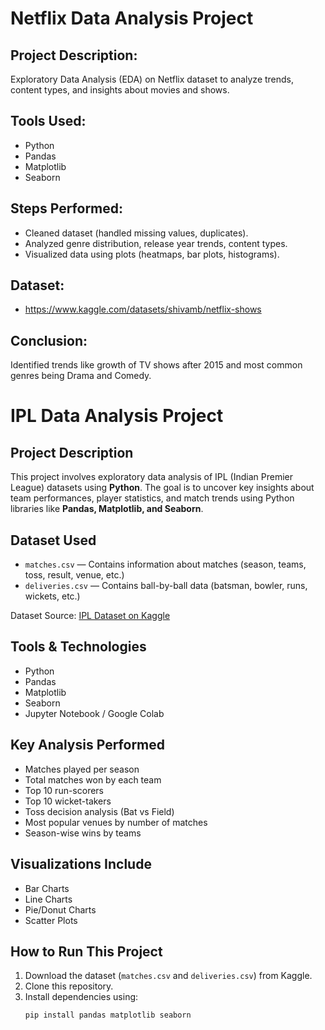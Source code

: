 # Netflix Data Analysis Project

##  Project Description:
Exploratory Data Analysis (EDA) on Netflix dataset to analyze trends, content types, and insights about movies and shows.

## Tools Used:
- Python
- Pandas
- Matplotlib
- Seaborn

## Steps Performed:
- Cleaned dataset (handled missing values, duplicates).
- Analyzed genre distribution, release year trends, content types.
- Visualized data using plots (heatmaps, bar plots, histograms).

##  Dataset:
- https://www.kaggle.com/datasets/shivamb/netflix-shows

##  Conclusion:
Identified trends like growth of TV shows after 2015 and most common genres being Drama and Comedy.


#  IPL Data Analysis Project

##  Project Description
This project involves exploratory data analysis of IPL (Indian Premier League) datasets using **Python**. The goal is to uncover key insights about team performances, player statistics, and match trends using Python libraries like **Pandas, Matplotlib, and Seaborn**.

##  Dataset Used
- `matches.csv` — Contains information about matches (season, teams, toss, result, venue, etc.)
- `deliveries.csv` — Contains ball-by-ball data (batsman, bowler, runs, wickets, etc.)

 Dataset Source: [IPL Dataset on Kaggle](https://www.kaggle.com/datasets/ramjidoolla/ipl-data-set)

##  Tools & Technologies
- Python 
- Pandas 
- Matplotlib 
- Seaborn 
- Jupyter Notebook / Google Colab

##  Key Analysis Performed
-  Matches played per season
-  Total matches won by each team
-  Top 10 run-scorers
-  Top 10 wicket-takers
-  Toss decision analysis (Bat vs Field)
-  Most popular venues by number of matches
-  Season-wise wins by teams

## Visualizations Include
- Bar Charts
- Line Charts
- Pie/Donut Charts
- Scatter Plots

##  How to Run This Project
1. Download the dataset (`matches.csv` and `deliveries.csv`) from Kaggle.
2. Clone this repository.
3. Install dependencies using:
   ```bash
   pip install pandas matplotlib seaborn
